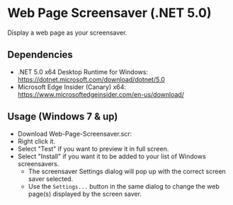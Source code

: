 # Web Page Screensaver (.NET 5.0)

Display a web page as your screensaver.

## Dependencies

- .NET 5.0 x64 Desktop Runtime for Windows: https://dotnet.microsoft.com/download/dotnet/5.0
- Microsoft Edge Insider (Canary) x64: https://www.microsoftedgeinsider.com/en-us/download/

## Usage (Windows 7 & up)

* Download Web-Page-Screensaver.scr:
* Right click it.
* Select "Test" if you want to preview it in full screen.
* Select "Install" if you want it to be added to your list of Windows screensavers.
	* The screensaver Settings dialog will pop up with the correct screen saver selected.
	* Use the `Settings...` button in the same dialog to change the web page(s) displayed by the screen saver.
